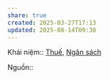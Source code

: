 ```yaml
---
share: true
created: 2025-03-27T17:13
updated: 2025-08-14T09:38
---
```

Khái niệm:: [Thuế](../../../%CE%9E%20Kh%C3%A1i%20ni%E1%BB%87m/Thu%E1%BA%BF.md), [Ngân sách](../../../%CE%9E%20Kh%C3%A1i%20ni%E1%BB%87m/Ng%C3%A2n%20s%C3%A1ch.md)

Nguồn:: 
